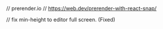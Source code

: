 // prerender.io // https://web.dev/prerender-with-react-snap/

// fix min-height to editor full screen. (Fixed)
